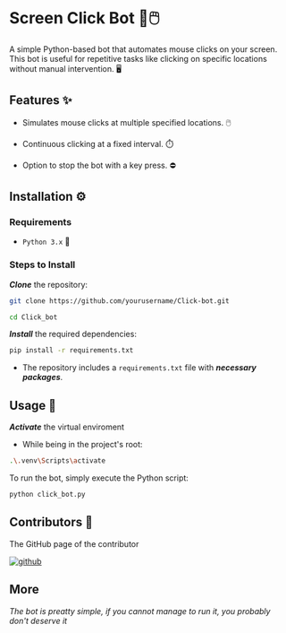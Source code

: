 # Screen Click Bot 🤖🖱️

A simple Python-based bot that automates mouse clicks on your screen. This bot is useful for repetitive tasks like clicking on specific locations without manual intervention. 🖥️


## Features ✨

- Simulates mouse clicks at multiple specified locations. 🖱️

- Continuous clicking at a fixed interval. ⏱️

- Option to stop the bot with a key press. ⛔
  

## Installation ⚙️
### Requirements
- `Python 3.x` 🐍

### Steps to Install
***Clone*** the repository:
```bash
git clone https://github.com/yourusername/Click-bot.git

cd Click_bot
```

***Install*** the required dependencies:
```bash
pip install -r requirements.txt
```

- The repository includes a `requirements.txt` file with ***necessary packages***.

## Usage 🚀
***Activate*** the virtual enviroment

- While being in the project's root:
```bash
.\.venv\Scripts\activate
```

To run the bot, simply execute the Python script:
```bash
python click_bot.py
```

## Contributors 👯
The GitHub page of the contributor

[![github](https://img.shields.io/badge/GitHub-000000?style=for-the-badge&logo=GitHub&logoColor=white)](https://github.com/MatteoTonelli05)

## More
_The bot is preatty simple, if you cannot manage to run it, you probably don't deserve it_
